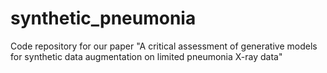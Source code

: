# synthetic_pneumonia
Code repository for our paper "A critical assessment of generative models for synthetic data augmentation on limited pneumonia X-ray data"
